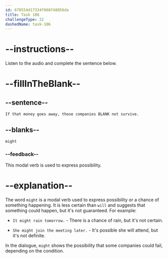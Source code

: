 ```yaml
---
id: 678554d17334f068f48856da
title: Task 106
challengeType: 22
dashedName: task-106
---
```


<!-- (Audio) Tom: If that money goes away, those companies might not survive. -->

# --instructions--

Listen to the audio and complete the sentence below.

# --fillInTheBlank--

## --sentence--

`If that money goes away, those companies BLANK not survive.`

## --blanks--

`might`

### --feedback--

This modal verb is used to express possibility.

# --explanation--

The word `might` is a modal verb used to express possibility or a chance of something happening. It is less certain than `will` and suggests that something could happen, but it's not guaranteed. For example:

- `It might rain tomorrow.` - There is a chance of rain, but it's not certain.

- `She might join the meeting later.` - It's possible she will attend, but it's not definite.

In the dialogue, `might` shows the possibility that some companies could fail, depending on the condition.
